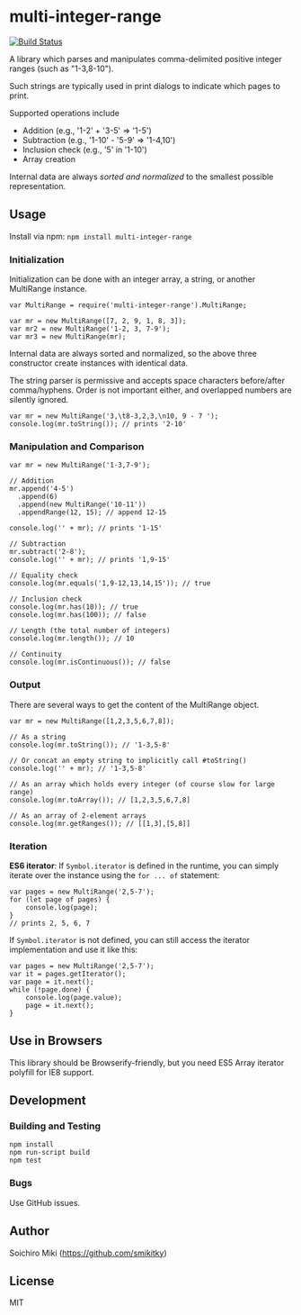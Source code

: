 # multi-integer-range

[![Build Status](https://travis-ci.org/smikitky/node-multi-integer-range.svg?branch=master)](https://travis-ci.org/smikitky/node-multi-integer-range)

A library which parses and manipulates comma-delimited positive integer ranges (such as "1-3,8-10").

Such strings are typically used in print dialogs to indicate which pages to print.

Supported operations include

- Addition (e.g., '1-2' + '3-5' => '1-5')
- Subtraction (e.g., '1-10' - '5-9' => '1-4,10')
- Inclusion check (e.g., '5' in '1-10')
- Array creation

Internal data are always *sorted and normalized* to the smallest possible
representation.

## Usage

Install via npm: `npm install multi-integer-range`

### Initialization

Initialization can be done with an integer array, a string, or another MultiRange instance.

```
var MultiRange = require('multi-integer-range').MultiRange;

var mr = new MultiRange([7, 2, 9, 1, 8, 3]);
var mr2 = new MultiRange('1-2, 3, 7-9');
var mr3 = new MultiRange(mr);
```

Internal data are always sorted and normalized,
so the above three constructor create instances with identical data.

The string parser is permissive and accepts space characters
before/after comma/hyphens. Order is not important either, and
overlapped numbers are silently ignored.

```
var mr = new MultiRange('3,\t8-3,2,3,\n10, 9 - 7 ');
console.log(mr.toString()); // prints '2-10'
```

### Manipulation and Comparison

```
var mr = new MultiRange('1-3,7-9');

// Addition
mr.append('4-5')
  .append(6)
  .append(new MultiRange('10-11'))
  .appendRange(12, 15); // append 12-15

console.log('' + mr); // prints '1-15'

// Subtraction
mr.subtract('2-8');
console.log('' + mr); // prints '1,9-15'

// Equality check
console.log(mr.equals('1,9-12,13,14,15')); // true

// Inclusion check
console.log(mr.has(10)); // true
console.log(mr.has(100)); // false

// Length (the total number of integers)
console.log(mr.length()); // 10

// Continuity
console.log(mr.isContinuous()); // false
```

### Output

There are several ways to get the content of the MultiRange object.

```
var mr = new MultiRange([1,2,3,5,6,7,8]);

// As a string
console.log(mr.toString()); // '1-3,5-8'

// Or concat an empty string to implicitly call #toString()
console.log('' + mr); // '1-3,5-8'

// As an array which holds every integer (of course slow for large range)
console.log(mr.toArray()); // [1,2,3,5,6,7,8]

// As an array of 2-element arrays
console.log(mr.getRanges()); // [[1,3],[5,8]]
```

### Iteration

**ES6 iterator**: If `Symbol.iterator` is defined in the runtime,
you can simply iterate over the instance using the `for ... of` statement:

```
var pages = new MultiRange('2,5-7');
for (let page of pages) {
    console.log(page);
}
// prints 2, 5, 6, 7
```

If `Symbol.iterator` is not defined, you can still access the iterator
implementation and use it like this:

```
var pages = new MultiRange('2,5-7');
var it = pages.getIterator();
var page = it.next();
while (!page.done) {
    console.log(page.value);
    page = it.next();
}
```

## Use in Browsers

This library should be Browserify-friendly,
but you need ES5 Array iterator polyfill for IE8 support.

## Development

### Building and Testing

```
npm install
npm run-script build
npm test
```

### Bugs

Use GitHub issues.

## Author

Soichiro Miki (https://github.com/smikitky)

## License

MIT
